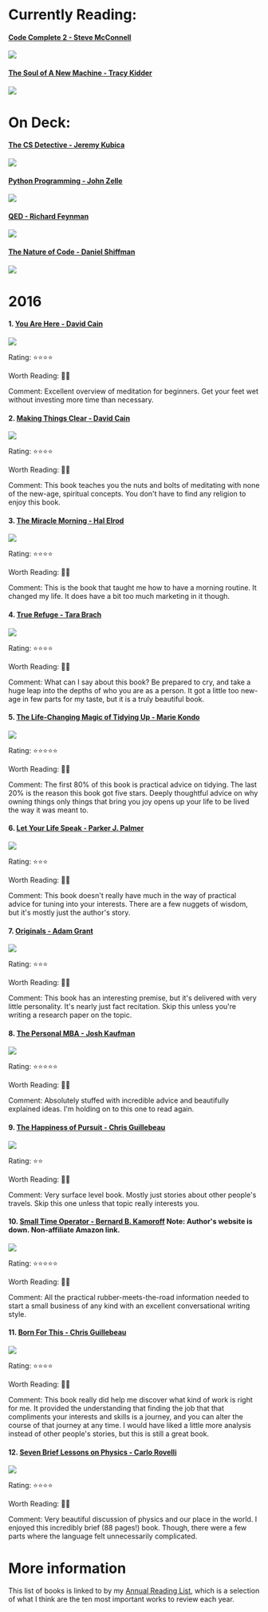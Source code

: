 # Currently Reading:

#### [Code Complete 2 - Steve McConnell](http://cc2e.com)

<img src="book-covers/Code Complete 2 - Steve McConnell.jpg"/>

#### [The Soul of A New Machine - Tracy Kidder](http://www.tracykidder.com/the-soul-of-a-new-machine.html)

<img src="book-covers/The Soul of a New Machine - Tracy Kidder.jpg"/>

# On Deck:

#### [The CS Detective - Jeremy Kubica](https://www.nostarch.com/searchtale)

<img src="book-covers/The CS Detective - Jeremy Kubica.jpg"/>

#### [Python Programming - John Zelle](http://mcsp.wartburg.edu/zelle/python/)

<img src="book-covers/Python Programming - John Zelle.jpg"/>

#### [QED - Richard Feynman](http://press.princeton.edu/titles/8169.html)

<img src="book-covers/QED - Richard Feynman.jpg"/>

#### [The Nature of Code - Daniel Shiffman](http://natureofcode.com)

<img src="book-covers/The Nature of Code - Daniel Shiffman.jpg"/>

# 2016

#### 1. [You Are Here - David Cain](http://www.raptitude.com/gravity-landing/you-are-here-a-modern-persons-guide-to-living-in-the-present/)

<img src="book-covers/You Are Here - David Cain.png"/>

Rating: ⭐️⭐️⭐️⭐️

Worth Reading: 👍🏻

Comment: Excellent overview of meditation for beginners. Get your feet wet without investing more time than necessary.

#### 2. [Making Things Clear - David Cain](http://www.raptitude.com/gravity-landing/you-are-here-a-modern-persons-guide-to-living-in-the-present/)

<img src="book-covers/Making Things Clear - David Cain.png"/>

Rating: ⭐️⭐️⭐️⭐️

Worth Reading: 👍🏻

Comment: This book teaches you the nuts and bolts of meditating with none of the new-age, spiritual concepts. You don't have to find any religion to enjoy this book.

#### 3. [The Miracle Morning - Hal Elrod](http://halelrod.com/books/)

<img src="book-covers/The Miracle Morning - Hal Elrod.jpg"/>

Rating: ⭐️⭐️⭐️️️️⭐️

Worth Reading: 👍🏻

Comment: This is the book that taught me how to have a morning routine. It changed my life. It does have a bit too much marketing in it though.

#### 4. [True Refuge - Tara Brach](https://www.tarabrach.com/books-cds/)

<img src="book-covers/True Refuge - Tara Brach.jpg"/>

Rating: ⭐️⭐️⭐️⭐️

Worth Reading: 👍🏻

Comment: What can I say about this book? Be prepared to cry, and take a huge leap into the depths of who you are as a person. It got a little too new-age in few parts for my taste, but it is a truly beautiful book.

#### 5. [The Life-Changing Magic of Tidying Up - Marie Kondo](http://www.tidyingup.com)

<img src="book-covers/The Life-Changing Magic of Tidying Up - Marie Kondo.jpg"/>

Rating: ⭐️⭐️⭐️⭐️⭐️

Worth Reading: 👍🏻

Comment: The first 80% of this book is practical advice on tidying. The last 20% is the reason this book got five stars. Deeply thoughtful advice on why owning things only things that bring you joy opens up your life to be lived the way it was meant to.

#### 6. [Let Your Life Speak - Parker J. Palmer](http://letyourlifespeak.com)

<img src="book-covers/Let Your Life Speak - Parker Palmer.jpg"/>

Rating: ⭐️⭐️⭐️

Worth Reading: 👋🏻

Comment: This book doesn't really have much in the way of practical advice for tuning into your interests. There are a few nuggets of wisdom, but it's mostly just the author's story.

#### 7. [Originals - Adam Grant](http://www.adamgrant.net/#!originals/c1ckh)

<img src="book-covers/Originals - Adam Grant.jpg"/>

Rating: ⭐️⭐️⭐️

Worth Reading: 👋🏻

Comment: This book has an interesting premise, but it's delivered with very little personality. It's nearly just fact recitation. Skip this unless you're writing a research paper on the topic.

#### 8. [The Personal MBA - Josh Kaufman](https://personalmba.com)

<img src="book-covers/The Personal MBA - Josh Kaufman.jpg"/>

Rating: ⭐️⭐️⭐️⭐️⭐️

Worth Reading: 👍🏻

Comment: Absolutely stuffed with incredible advice and beautifully explained ideas. I'm holding on to this one to read again.

#### 9. [The Happiness of Pursuit - Chris Guillebeau](http://chrisguillebeau.com/books/)

<img src="book-covers/The Happiness of Pursuit - Chris Guillebeau.jpg"/>

Rating: ⭐️⭐️

Worth Reading: 👎🏻

Comment: Very surface level book. Mostly just stories about other people's travels. Skip this one unless that topic really interests you.

#### 10. [Small Time Operator - Bernard B. Kamoroff](https://www.amazon.com/Small-Time-Operator-Business-Yourbooks/dp/158979799X/ref=pd_sim_sbs_14_1?ie=UTF8&psc=1&refRID=HZG16S89D1YJFBASG29Z) Note: Author's website is down. Non-affiliate Amazon link.

<img src="book-covers/Small Time Operator - Bernard Kamoroff.jpg"/>

Rating: ⭐️⭐️⭐️⭐️⭐️

Worth Reading: 👍🏻

Comment: All the practical rubber-meets-the-road information needed to start a small business of any kind with an excellent conversational writing style.

#### 11. [Born For This - Chris Guillebeau](http://chrisguillebeau.com/books/)

<img src="book-covers/Born For This - Chris Guillebeau.jpg"/>

Rating: ⭐️⭐️⭐️⭐️

Worth Reading: 👍🏻

Comment: This book really did help me discover what kind of work is right for me. It provided the understanding that finding the job that that compliments your interests and skills is a journey, and you can alter the course of that journey at any time. I would have liked a little more analysis instead of other people's stories, but this is still a great book.

#### 12. [Seven Brief Lessons on Physics - Carlo Rovelli](http://www.sevenbrieflessons.com/)

<img src="book-covers/Seven Brief Lessons on Physics - Carlo Rovelli.jpg"/>

Rating: ⭐️⭐️⭐️⭐️

Worth Reading: 👍🏻

Comment: Very beautiful discussion of physics and our place in the world. I enjoyed this incredibly brief (88 pages!) book. Though, there were a few parts where the language felt unnecessarily complicated.

# More information

This list of books is linked to by my [Annual Reading List](https://github.com/davidskeck/Annual-Reading-List), which is a selection of what I think are the ten most important works to review each year.
